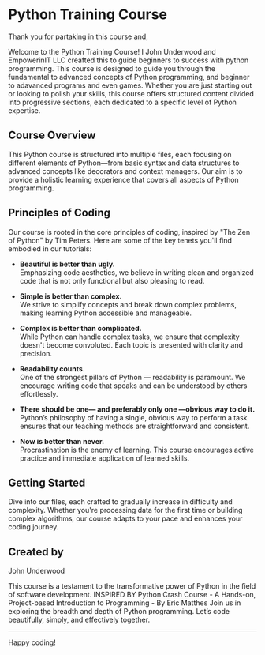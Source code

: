 # Python Training Course

Thank you for partaking in this course and,

Welcome to the Python Training Course! I John Underwood and EmpowerinIT LLC creafted this to guide beginners to success with python programming. This course is designed to guide you through the fundamental to advanced concepts of Python programming, and beginner to adavanced programs and even games. Whether you are just starting out or looking to polish your skills, this course offers structured content divided into progressive sections, each dedicated to a specific level of Python expertise.

## Course Overview

This Python course is structured into multiple files, each focusing on different elements of Python—from basic syntax and data structures to advanced concepts like decorators and context managers. Our aim is to provide a holistic learning experience that covers all aspects of Python programming.

## Principles of Coding

Our course is rooted in the core principles of coding, inspired by "The Zen of Python" by Tim Peters. Here are some of the key tenets you'll find embodied in our tutorials:

- **Beautiful is better than ugly.**  
  Emphasizing code aesthetics, we believe in writing clean and organized code that is not only functional but also pleasing to read.

- **Simple is better than complex.**  
  We strive to simplify concepts and break down complex problems, making learning Python accessible and manageable.

- **Complex is better than complicated.**  
  While Python can handle complex tasks, we ensure that complexity doesn't become convoluted. Each topic is presented with clarity and precision.

- **Readability counts.**  
  One of the strongest pillars of Python — readability is paramount. We encourage writing code that speaks and can be understood by others effortlessly.

- **There should be one— and preferably only one —obvious way to do it.**  
  Python’s philosophy of having a single, obvious way to perform a task ensures that our teaching methods are straightforward and consistent.

- **Now is better than never.**  
  Procrastination is the enemy of learning. This course encourages active practice and immediate application of learned skills.

## Getting Started

Dive into our files, each crafted to gradually increase in difficulty and complexity. Whether you're processing data for the first time or building complex algorithms, our course adapts to your pace and enhances your coding journey.

## Created by

John Underwood

This course is a testament to the transformative power of Python in the field of software development. INSPIRED BY Python Crash Course - A Hands-on, Project-based Introduction to Programming - By Eric Matthes Join us in exploring the breadth and depth of Python programming. Let’s code beautifully, simply, and effectively together.

---

Happy coding!
